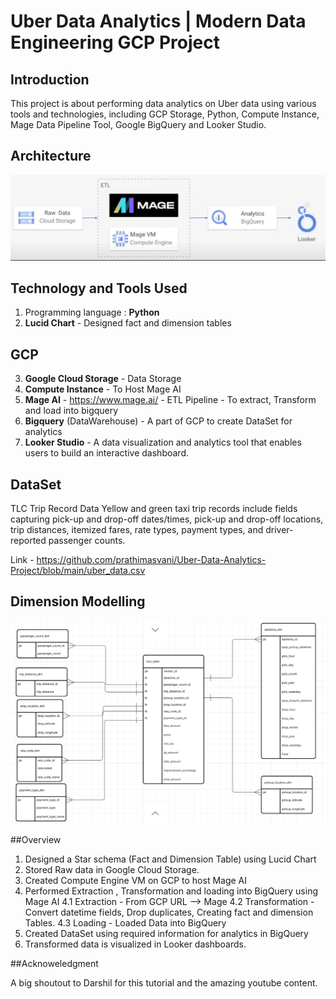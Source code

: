 # Uber Data Analytics | Modern Data Engineering GCP Project

## Introduction
This project is about performing data analytics on Uber data using various tools and technologies, including GCP Storage, Python, Compute Instance, Mage Data Pipeline Tool, Google BigQuery and Looker Studio.

## Architecture
![Architecture](Pipeline_Architecture.PNG)

## Technology and Tools Used

1. Programming language : **Python** 
2. **Lucid Chart** - Designed fact and dimension tables

GCP
---
3. **Google Cloud Storage** - Data Storage
4. **Compute Instance** - To Host Mage AI
5.  **Mage AI** - https://www.mage.ai/ - ETL Pipeline - To extract, Transform and load into bigquery
6. **Bigquery** (DataWarehouse) - A part of GCP to create DataSet for analytics 
7. **Looker Studio** - A data visualization and analytics tool that enables users to build an interactive dashboard.

## DataSet

TLC Trip Record Data Yellow and green taxi trip records include fields capturing pick-up and drop-off dates/times, pick-up and drop-off locations, trip distances, itemized fares, rate types, payment types, and driver-reported passenger counts.

Link - https://github.com/prathimasvani/Uber-Data-Analytics-Project/blob/main/uber_data.csv

## Dimension Modelling

![DataModel](Dimension_Modelling.PNG)

##Overview

1. Designed a Star schema (Fact and Dimension Table) using Lucid Chart
2. Stored Raw data in Google Cloud Storage.
3. Created Compute Engine VM on GCP to host Mage AI
4. Performed Extraction , Transformation and loading into BigQuery using Mage AI
    4.1 Extraction - From GCP URL --> Mage
    4.2 Transformation - Convert datetime fields, Drop duplicates, Creating fact and dimension Tables.
    4.3 Loading - Loaded Data into BigQuery
5. Created DataSet using required information for analytics in BigQuery   
6. Transformed data is visualized in Looker dashboards.




##Acknoweledgment

A big shoutout to Darshil for this tutorial and the amazing youtube content.
